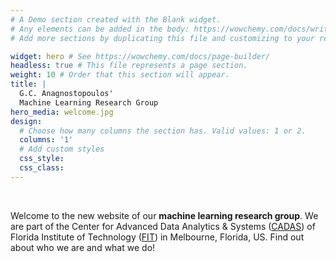```yaml
---
# A Demo section created with the Blank widget.
# Any elements can be added in the body: https://wowchemy.com/docs/writing-markdown-latex/
# Add more sections by duplicating this file and customizing to your requirements.

widget: hero # See https://wowchemy.com/docs/page-builder/
headless: true # This file represents a page section.
weight: 10 # Order that this section will appear.
title: |
  G.C. Anagnostopoulos' 
  Machine Learning Research Group
hero_media: welcome.jpg
design:
  # Choose how many columns the section has. Valid values: 1 or 2.
  columns: '1'
  # Add custom styles
  css_style:
  css_class:
---
```


<br>

Welcome to the new website of our **machine learning research group**. We are part of the Center for Advanced Data Analytics & Systems ([CADAS](https://cadas.fit.edu)) of Florida Institute of Technology ([FIT](https://www.fit.edu)) in Melbourne, Florida, US. Find out about who we are and what we do!
